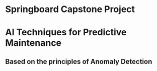# Springboard Capstone Project
# AI Techniques for Predictive Maintenance
## Based on the principles of Anomaly Detection
